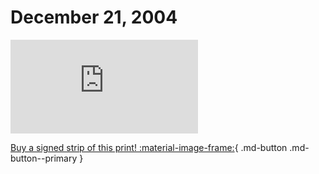 # December 21, 2004

![](https://www.achewood.com/comic.php?date=12212004)

[Buy a signed strip of this print! :material-image-frame:](https://achewood-holiday-pop-up.myshopify.com/products/strip#12212004){ .md-button .md-button--primary }
